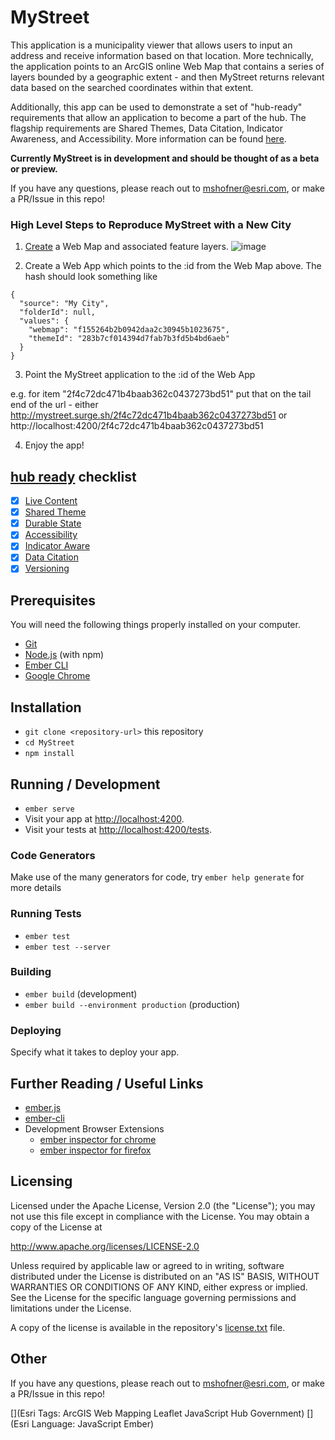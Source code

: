# MyStreet

This application is a municipality viewer that allows users to input an address and receive information based on that location. More technically, the application points to an ArcGIS online Web Map that contains a series of layers bounded by a geographic extent - and then MyStreet returns relevant data based on the searched coordinates within that extent.

Additionally, this app can be used to demonstrate a set of "hub-ready" requirements that allow an application to become a part of the hub. The flagship requirements are Shared Themes, Data Citation, Indicator Awareness, and Accessibility. More information can be found [here](https://github.com/Esri/MyStreet/blob/master/hub-ready.md).

**Currently MyStreet is in development and should be thought of as a beta or preview.**


If you have any questions, please reach out to mshofner@esri.com, or make a PR/Issue in this repo!

### High Level Steps to Reproduce MyStreet with a New City
1. [Create](http://doc.arcgis.com/en/arcgis-online/share-maps/add-items.htm) a Web Map and associated feature layers.
![image](https://cloud.githubusercontent.com/assets/14302394/22866720/03f9e2ac-f149-11e6-974a-6f5f8a350b01.png)

2. Create a Web App which points to the :id from the Web Map above.
The hash should look something like
```
{
  "source": "My City",
  "folderId": null,
  "values": {
    "webmap": "f155264b2b0942daa2c30945b1023675",
    "themeId": "283b7cf014394d7fab7b3fd5b4bd6aeb"
  }
}
```

3. Point the MyStreet application to the :id of the Web App

e.g. for item "2f4c72dc471b4baab362c0437273bd51" put that on the tail end of the url - either  http://mystreet.surge.sh/2f4c72dc471b4baab362c0437273bd51 or http://localhost:4200/2f4c72dc471b4baab362c0437273bd51

4. Enjoy the app!

## [hub ready](https://github.com/Esri/hub-ready-apps/) checklist

- [X] [Live Content](https://github.com/Esri/hub-ready-apps/blob/master/README.md#live-content)
- [X] [Shared Theme](https://github.com/Esri/hub-ready-apps/blob/master/README.md#shared-theme)
- [X] [Durable State](https://github.com/Esri/hub-ready-apps/blob/master/README.md#durable-state)
- [X] [Accessibility](https://github.com/Esri/hub-ready-apps/blob/master/README.md#accessibility)
- [X] [Indicator Aware](https://github.com/Esri/hub-ready-apps/blob/master/README.md#indicator-aware)
- [X] [Data Citation](https://github.com/Esri/hub-ready-apps/blob/master/README.md#data-citation)
- [X] [Versioning](https://github.com/Esri/hub-ready-apps/blob/master/README.md#versioning)

## Prerequisites

You will need the following things properly installed on your computer.

* [Git](https://git-scm.com/)
* [Node.js](https://nodejs.org/) (with npm)
* [Ember CLI](https://ember-cli.com/)
* [Google Chrome](https://google.com/chrome/)

## Installation

* `git clone <repository-url>` this repository
* `cd MyStreet`
* `npm install`

## Running / Development

* `ember serve`
* Visit your app at [http://localhost:4200](http://localhost:4200).
* Visit your tests at [http://localhost:4200/tests](http://localhost:4200/tests).

### Code Generators

Make use of the many generators for code, try `ember help generate` for more details

### Running Tests

* `ember test`
* `ember test --server`

### Building

* `ember build` (development)
* `ember build --environment production` (production)

### Deploying

Specify what it takes to deploy your app.

## Further Reading / Useful Links

* [ember.js](https://emberjs.com/)
* [ember-cli](https://ember-cli.com/)
* Development Browser Extensions
  * [ember inspector for chrome](https://chrome.google.com/webstore/detail/ember-inspector/bmdblncegkenkacieihfhpjfppoconhi)
  * [ember inspector for firefox](https://addons.mozilla.org/en-US/firefox/addon/ember-inspector/)

## Licensing

Licensed under the Apache License, Version 2.0 (the "License");
you may not use this file except in compliance with the License.
You may obtain a copy of the License at

   http://www.apache.org/licenses/LICENSE-2.0

Unless required by applicable law or agreed to in writing, software
distributed under the License is distributed on an "AS IS" BASIS,
WITHOUT WARRANTIES OR CONDITIONS OF ANY KIND, either express or implied.
See the License for the specific language governing permissions and
limitations under the License.

A copy of the license is available in the repository's [license.txt](./LICENSE.txt) file.

## Other

If you have any questions, please reach out to mshofner@esri.com, or make a PR/Issue in this repo!

[](Esri Tags: ArcGIS Web Mapping Leaflet JavaScript Hub Government)
[](Esri Language: JavaScript Ember)
